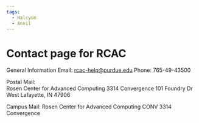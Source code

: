 ```yaml
---
tags:
  - Halcyon
  - Anvil
---
```


# Contact page for RCAC
General Information
Email:	rcac-help@purdue.edu
Phone:	765-49-43500

Postal Mail:	
Rosen Center for Advanced Computing
3314
Convergence
101 Foundry Dr
West Lafayette, IN 47906

Campus Mail:
Rosen Center for Advanced Computing
CONV 3314
Convergence
